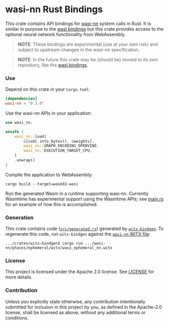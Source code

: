wasi-nn Rust Bindings
=====================

This crate contains API bindings for [wasi-nn] system calls in Rust. It is similar in purpose to the [wasi bindings] but
this crate provides access to the optional neural network functionality from WebAssembly.

[wasi-nn]: https://github.com/WebAssembly/wasi-nn
[wasi bindings]: https://github.com/bytecodealliance/wasi

> __NOTE__: These bindings are experimental (use at your own risk) and subject to upstream changes in the wasi-nn
> specification.

> __NOTE__: In the future this crate may be (should be) moved to its own repository, like the [wasi bindings].

### Use

Depend on this crate in your `Cargo.toml`:

```toml
[dependencies]
wasi-nn = "0.1.0"
```

Use the wasi-nn APIs in your application:

```rust
use wasi_nn;

unsafe {
    wasi_nn::load(
        &[&xml.into_bytes(), &weights],
        wasi_nn::GRAPH_ENCODING_OPENVINO,
        wasi_nn::EXECUTION_TARGET_CPU,
    )
    .unwrap()
}
```

Compile the application to WebAssembly:

```shell script
cargo build --target=wasm32-wasi
```

Run the generated Wasm in a runtime supporting wasi-nn. Currently Wasmtime has experimental support using the Wasmtime
APIs; see [main.rs](../main.rs) for an example of how this is accomplished.

### Generation

This crate contains code ([`src/generated.rs`](src/generated.rs)) generated by 
[`witx-bindgen`](https://github.com/bytecodealliance/wasi/tree/main/crates/witx-bindgen).
To regenerate this code, run `witx-bindgen` against the [`wasi-nn` WITX file](https://github.com/WebAssembly/wasi-nn/blob/master/phases/ephemeral/witx/wasi_ephemeral_nn.witx):

```shell script
.../crates/witx-bindgen$ cargo run .../wasi-nn/phases/ephemeral/witx/wasi_ephemeral_nn.witx
```

### License

This project is licensed under the Apache 2.0 license. See [LICENSE](LICENSE) for more details.

### Contribution

Unless you explicitly state otherwise, any contribution intentionally submitted for inclusion in this project by you, 
as defined in the Apache-2.0 license, shall be licensed as above, without any additional terms or conditions.
